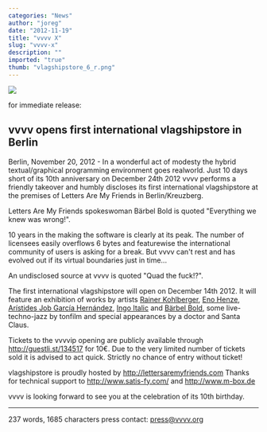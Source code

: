 ```yaml
---
categories: "News"
author: "joreg"
date: "2012-11-19"
title: "vvvv X"
slug: "vvvv-x"
description: ""
imported: "true"
thumb: "vlagshipstore_6_r.png"
---
```



![](vlagshipstore_6_r.png)

for immediate release:

##  vvvv opens first international vlagshipstore in Berlin
Berlin, November 20, 2012 - In a wonderful act of modesty the hybrid textual/graphical programming environment goes realworld. Just 10 days short of its 10th anniversary on December 24th 2012 vvvv performs a friendly takeover and humbly discloses its first international vlagshipstore at the premises of Letters Are My Friends in Berlin/Kreuzberg.

Letters Are My Friends spokeswoman Bärbel Bold is quoted "Everything we knew was wrong!".

10 years in the making the software is clearly at its peak. The number of licensees easily overflows 6 bytes and featurewise the international community of users is asking for a break. But vvvv can't rest and has evolved out if its virtual boundaries just in time...

An undisclosed source at vvvv is quoted "Quad the fuck!?".

The first international vlagshipstore will open on December 14th 2012. It will feature an exhibition of works by artists [Rainer Kohlberger](http://kohlberger.net/), [Eno Henze](http://enohenze.de/), [Arístides Job García Hernández](http://aristidesgarcia.tumblr.com/), [Ingo Italic](http://multitouchberlin.com/) and [Bärbel Bold](http://nindustrict.de/), some live-techno-jazz by tonfilm and special appearances by a doctor and Santa Claus. 

Tickets to the vvvvip opening are publicly available through http://guestli.st/134517 for 10€. Due to the very limited number of tickets sold it is advised to act quick. Strictly no chance of entry without ticket!

vlagshipstore is proudly hosted by http://lettersaremyfriends.com
Thanks for technical support to http://www.satis-fy.com/ and http://www.m-box.de

vvvv is looking forward to see you at the celebration of its 10th birthday.

---

237 words, 1685 characters
press contact:
press@vvvv.org